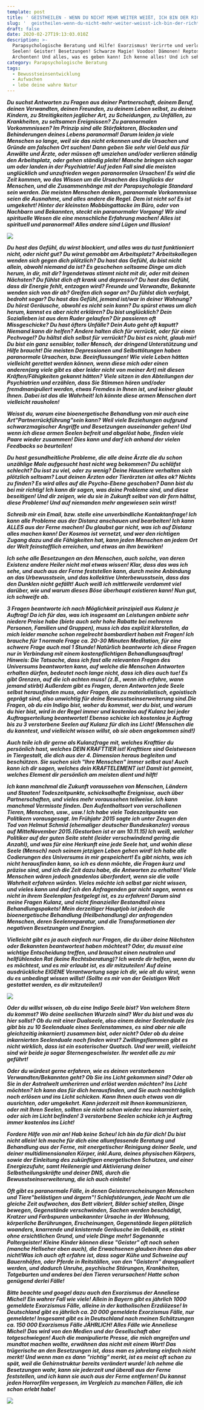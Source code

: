 ```yaml
---
template: post
title: ' GEISTHEILEN - WENN DU NICHT MEHR WEITER WEIßT, ICH BIN DER RICHTIGE FÜR DICH!'
slug: '  geistheilen-wenn-du-nicht-mehr-weiter-weisst-ich-bin-der-richtige-für-dich '
draft: false
date: 2020-02-27T19:13:03.010Z
description: >-
  Parapsychologische Beratung und Hilfe! Exorzismus! Verirrte und verlorene
  Seelen! Geister! Besetzungen! Schwarze Magie! Voodoo! Dämonen! Reptos!
  Archonten! Und alles, was es geben kann! Ich kenne alles! Und ich sehe alles!
category: Parapsychologische Beratung
tags:
  - Bewusstseinsentwicklung
  - Aufwachen
  - lebe deine wahre Natur
---
```

<!--StartFragment-->

***Du suchst Antworten zu Fragen aus deiner Partnerschaft, deinem Beruf, deinen Verwandten, deinen Freunden, zu deinem Leben selbst, zu deinen Kindern, zu Streitigkeiten jeglicher Art, zu Scheidungen, zu Unfällen, zu Krankheiten, zu seltsamen Ereignissen? Zu paranormalen Vorkommnissen? Im Prinzip sind alle Störfaktoren, Blockaden und Behinderungen deines Lebens paranormal! Darum leiden ja viele Menschen so lange, weil sie das nicht erkennen und die Ursachen und Gründe am falschen Ort suchen! Dann geben Sie sehr viel Geld aus für Anwälte und Ärzte, oder müssen oft umziehen und/oder verlieren ständig den Arbeitsplatz, oder gehen ständig pleite! Manche bringen sich sogar um oder landen in der Psychiatrie! Auf jeden Fall sind die meisten unglücklich und unzufrieden wegen paranormalen Ursachen! Es wird die Zeit kommen, wo das Wissen um die Ursachen des Unglücks der Menschen, und die Zusammenhänge mit der Parapsychologie Standard sein werden. Die meisten Menschen denken, paranormale Vorkommnisse seien die Ausnahme, und alles andere die Regel. Dem ist nicht so! Es ist umgekehrt! Hinter der kleinsten Mobbingattacke im Büro, oder von Nachbarn und Bekannten, steckt ein paranormaler Vorgang! Wir sind spirituelle Wesen die eine menschliche Erfahrung machen! Alles ist spirituell und paranormal! Alles andere sind Lügen und Illusion!***

![](/media/13.jpg)

***Du hast das Gefühl, du wirst blockiert, und alles was du tust funktioniert nicht, oder nicht gut? Du wirst gemobbt am Arbeitsplatz? Arbeitskollegen wenden sich gegen dich plötzlich? Du hast das Gefühl, du bist nicht allein, obwohl niemand da ist? Es geschehen seltsame Dinge um dich herum, in dir, mit dir? Irgendetwas stimmt nicht mit dir, oder mit deinen Nächsten? Du fühlst dich oft krank und depressiv? Du hast das Gefühl, dass dir Energie fehlt, entzogen wird? Freunde und Verwandte, Bekannte wenden sich von dir ab? Greifen dich sogar an? Du fühlst dich verfolgt, bedroht sogar? Du hast das Gefühl, jemand ist/war in deiner Wohnung? Du hörst Geräusche, obwohl es nicht sein kann? Du spürst etwas um dich herum, kannst es aber nicht erklären? Du bist unglücklich? Dein Sozialleben ist aus dem Ruder gelaufen? Dir passieren oft Missgeschicke? Du hast öfters Unfälle? Dein Auto geht oft kaputt? Niemand kann dir helfen? Andere halten dich für verrückt, oder für einen Pechvogel? Du hältst dich selbst für verrückt? Du bist es nicht, glaub mir! Du bist ein ganz sensibler, toller Mensch, der dringend Unterstützung und Hilfe braucht!     Die meisten Depressionen und Selbsttötungen haben paranormale Ursachen, bzw. Beeinflussungen! Wie viele Leben hätten vielleicht gerettet werden können, wenn diese mich oder einen anderen(arg viele gibt es aber leider nicht von meiner Art) mit diesen Kräften/Fähigkeiten gekannt hätten? Viele sitzen in den Abteilungen der Psychiatrien und erzählen, dass Sie Stimmen hören und/oder fremdmanipuliert werden, etwas Fremdes in Ihnen ist, und keiner glaubt Ihnen. Dabei ist das die Wahrheit! Ich könnte diese armen Menschen dort vielleicht rausholen!***

***Weisst du, warum eine bioenergetische Behandlung von mir auch eine Art"Partnerrückführung"sein kann? Weil viele Beziehungen aufgrund schwarzmagischer Angriffe und Besetzungen auseinander gehen! Und wenn ich diese armen Seelen befreit und abgelöst habe, finden viele Paare wieder zusammen! Dies kann und darf ich anhand der vielen Feedbacks so beurteilen!***

***Du hast gesundheitliche Probleme, die alle deine Ärzte die du schon unzählige Male aufgesucht hast nicht weg bekommen? Du schläfst schlecht? Du isst zu viel, oder zu wenig? Deine Haustiere verhalten sich plötzlich seltsam? Laut deinen Ärzten oder Tierärzten ist alles ok? Nichts zu finden? Es wird alles auf die Psycho-Ebene geschoben? Dann bist du bei mir richtig! Ich kann dir sagen, was deine Probleme sind, und diese beseitigen! Und dir zeigen, wie du sie in Zukunft selbst von dir fern hältst, diese Probleme! Und auf niemanden mehr angewiesen sein wirst!***

***Schreib mir ein Email, bzw. stelle eine unverbindliche Kontaktanfrage! Ich kann alle Probleme aus der Distanz anschauen und bearbeiten! Ich kann ALLES aus der Ferne machen! Du glaubst gar nicht, was ich auf Distanz alles machen kann! Der Kosmos ist vernetzt, und wer den richtigen Zugang dazu und die Fähigkeiten hat, kann jeden Menschen an jedem Ort der Welt feinstofflich erreichen, und etwas an ihm bewirken!***

***Ich sehe alle Besetzungen an den Menschen, auch solche, von deren Existenz andere Heiler nicht mal etwas wissen! Klar, dass das was ich sehe, und auch aus der Ferne feststellen kann, durch meine Anbindung an das Urbewusstsein, und das kollektive Unterbewusstsein, dass das den Dunklen nicht gefällt! Auch weiß ich mittlerweile verdammt viel darüber, wie und warum dieses Böse überhaupt existieren kann! Nun gut, ich schweife ab.***

***3 Fragen beantworte ich nach Möglichkeit prinzipiell aus Kulanz je Auftrag! Da ich für das, was ich insgesamt an Leistungen anbiete sehr niedere Preise habe (biete auch sehr hohe Rabatte bei mehreren Personen, Familien und Gruppen), muss ich das explizit klarstellen, da mich leider manche schon regelrecht bombardiert haben mit Fragen! Ich brauche für 1 normale Frage ca. 20-30 Minuten Meditation, für eine schwere Frage auch mal 1 Stunde! Natürlich beantworte ich diese Fragen nur in Verbindung mit einem kostenpflichtigen Behandlungsauftrag! Hinweis: Die Tatsache, dass ich fast alle relevanten Fragen des Universums beantworten kann, auf welche die Menschen Antworten erhalten dürfen, bedeutet noch lange nicht, dass ich dies auch tue! Es gibt Grenzen, auf die ich achten muss! (z.B., wenn ich erfahre, wann jemand stirbt) Außerdem gibt es Fragen, deren Antworten jede Seele selbst herausfinden muss, oder Fragen, die zu materialistisch, egoistisch geprägt sind, also unwichtig für deine Bewusstseinserweiterung sind.Die Fragen, ob du ein Indigo bist, woher du kommst, wer du bist, und warum du hier bist, wird in der Regel immer und kostenlos auf Kulanz bei jeder Auftragserteilung beantwortet! Ebenso schicke ich kostenlos je Auftrag bis zu 3 verstorbene Seelen auf Kulanz für dich ins Licht! (Menschen die du kanntest, und vielleicht wissen willst, ob sie oben angekommen sind!)***

***Auch teile ich dir gerne als Kulanzfrage mit, welches Krafttier du persönlich hast, welches DEIN KRAFTTIER ist! Krafttiere sind Geistwesen in Tiergestalt, die dich aus der 4. Dimension heraus begleiten und beschützen. Sie suchen sich "Ihre Menschen" immer selbst aus! Auch kann ich dir sagen, welches dein KRAFTELEMENT ist! Damit ist gemeint, welches Element dir persönlich am meisten dient und hilft!***

***Ich kann manchmal die Zukunft voraussehen von Menschen, Ländern und Staaten! Todeszeitpunkte, schicksalhafte Ereignisse, auch über Partnerschaften, und vieles mehr voraussehen teilweise. Ich kann manchmal Vermisste finden. Den Aufenthaltsort von verschollenen Tieren, Menschen, usw., usw.! Ich habe viele Todeszeitpunkte von Politikern vorausgesagt. Im Frühjahr 2015 sagte ich unter Zeugen den Tod von Helmut Schmid (ehemaliger deutscher Bundeskanzler) voraus auf MitteNovember 2015.(Gestorben ist er am 10.11.15) Ich weiß, welcher Politiker auf der guten Seite steht (leider verschwindend gering die Anzahl), und was für eine Herkunft eine jede Seele hat, und wohin diese Seele (Mensch) nach seinem jetzigen Leben gehen wird! Ich habe alle Codierungen des Universums in mir gespeichert! Es gibt nichts, was ich nicht herausfinden kann, so ich es denn möchte, die Fragen kurz und präzise sind, und ich die Zeit dazu habe, die Antworten zu erhalten! Viele Menschen wären jedoch gnadenlos überfordert, wenn sie die volle Wahrheit erfahren würden. Vieles möchte ich selbst gar nicht wissen, und vieles kann und darf ich den Anfragenden gar nicht sagen, wenn es nicht in ihrem Seelenplan festgelegt ist, es zu erfahren! Darum sind meine Fragen Kulanz, und nicht finanzieller Bestandteil eines Behandlungspakets! Mein derzeitiger Hauptjob ist jedoch die bioenergetische Behandlung (Heilbehandlung) der anfragenden Menschen, deren Seelenreparatur, und die Transformationen der negativen Besetzungen und Energien.***

***Vielleicht gibt es ja auch einfach nur Fragen, die du über deine Nächsten oder Bekannten beantwortest haben möchtest? Oder, du musst eine wichtige Entscheidung treffen, und brauchst einen neutralen und hellfühlenden Rat (keine Rechtsberatung)? Ich werde dir helfen, wenn du es möchtest, und es mir erlaubt ist, es dir mitzuteilen! Auf deine ausdrückliche EIGENE Verantwortung sage ich dir, wie alt du wirst, wenn du es unbedingt wissen willst! (Sollte es mir von der Geistigen Welt gestattet werden, es dir mitzuteilen!)***

![](/media/82183224_2984898118195378_7804829508187455488_n.jpg)

***Oder du willst wissen, ob du eine Indigo Seele bist? Von welchem Stern du kommst? Wo deine seelischen Wurzeln sind? Wer du bist und was du hier sollst? Ob du mit einer Dualseele, also einem deiner Seelenduale (es gibt bis zu 10 Seelenduale eines Seelenstammes, es sind aber nie alle gleichzeitig inkarniert) zusammen bist, oder nicht? Oder ob du deine inkarnierten Seelenduale noch finden wirst? Zwillingsflammen gibt es nicht wirklich, dass ist ein esoterischer Quatsch. Und wer weiß, vielleicht sind wir beide ja sogar Sternengeschwister. Ihr werdet alle zu mir geführt!***

***Oder du würdest gerne erfahren, wie es deinen verstorbenen Verwandten/Bekannten geht? Ob Sie ins Licht gekommen sind? Oder ob Sie in der Astralwelt umherirren und erlöst werden möchten? Ins Licht möchten? Ich kann das für dich herausfinden, und Sie auch nachträglich noch erlösen und ins Licht schicken. Kann Ihnen auch etwas von dir ausrichten, oder umgekehrt. Kann jederzeit mit Ihnen kommunizieren, oder mit Ihren Seelen, sollten sie nicht schon wieder neu inkarniert sein, oder sich im Licht befinden! 3 verstorbene Seelen schicke ich je Auftrag immer kostenlos ins Licht!***

***Fordere Hilfe von mir an! Hab keine Scheu! Ich bin da für dich! Du bist nicht allein! Ich mache für dich eine allumfassende Beratung und Behandlung aus der Ferne, mit energetischer Reinigung deiner Seele, und deiner multidimensionalen Körper, inkl.Aura, deines physischen Körpers, sowie der Einleitung des zukünftigen energetischen Schutzes, und einer Energiezufuhr, samt Heilenergie und Aktivierung deiner Selbstheilungskräfte und deiner DNS, durch die Bewusstseinserweiterung, die ich auch einleite!***

***Oft gibt es paranormale Fälle, in denen Geistererscheinungen Menschen und Tiere"belästigen und ärgern"! Schlafstörungen, jede Nacht um die gleiche Zeit aufwachen, das Bett vibriert, Bilder schief stellen, Dinge bewegen, Gegenstände verschwinden, Sachen werden beschädigt, Kratzer und Farbspuren unbekannter Ursache in der Wohnung, körperliche Berührungen, Erscheinungen, Gegenstände liegen plötzlich woanders, knarrende und knisternde Geräusche im Gebälk, es stinkt ohne ersichtlichen Grund, und viele Dinge mehr! Sogenannte Poltergeister! Kleine Kinder können diese "Geister" oft noch sehen (manche Hellseher eben auch), die Erwachsenen glauben ihnen das aber nicht!Was ich auch oft erfahre ist, dass sogar Kühe und Schweine auf Bauernhöfen, oder Pferde in Reitställen, von den "Geistern" drangsaliert werden, und dadurch Unruhe, psychische Störungen, Krankheiten, Totgeburten und anderes bei den Tieren verursachen! Hatte schon genügend derlei Fälle!***

***Bitte beachte und googel dazu auch den Exorzismus der Anneliese Michel! Ein wahrer Fall wie viele! Allein in Bayern gibt es jährlich 1000 gemeldete Exorzismus Fälle, alleine in der katholischen Erzdiözese! In Deutschland gibt es jährlich ca. 20 000 gemeldete Exorzismus Fälle, nur gemeldete! Insgesamt gibt es in Deutschland nach meinen Schätzungen ca. 150 000 Exorzismus Fälle JÄHRLICH! Alles Fälle wie Anneliese Michel! Das wird von den Medien und der Gesellschaft aber totgeschwiegen! Auch die manipulierte Presse, die mich angreifen und mundtot machen wollte, erwähnen das nicht mit einem Wort! Das trügerische an den Besetzungen ist, dass man es jahrelang einfach nicht merkt! Und wenn man es dann "richtig" merkt, ist es meist oft schon zu spät, weil die Gehirnstruktur bereits verändert wurde! Ich nehme die Besetzungen wahr, kann sie jederzeit und überall aus der Ferne feststellen, und ich kann sie auch aus der Ferne entfernen! Du kannst jeden Horrorfilm vergessen, im Vergleich zu manchen Fällen, die ich schon erlebt habe!***

![](/media/82465857_10217824317537027_4819016759958831104_n.jpg)

<!--EndFragment-->

![]()

![]()
